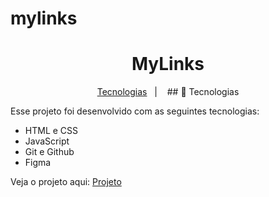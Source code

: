 # mylinks

<h1 align="center"> MyLinks </h1>

<p align="center">
  <a href="#-tecnologias">Tecnologias</a>&nbsp;&nbsp;&nbsp;|&nbsp;&nbsp;&nbsp;
## 🚀 Tecnologias

Esse projeto foi desenvolvido com as seguintes tecnologias:

- HTML e CSS
- JavaScript
- Git e Github
- Figma


Veja o projeto aqui:
<a href=https://vrmtdev.github.io/mylinks/>Projeto</a>
